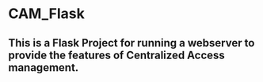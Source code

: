 # CAM_Flask


## This is a Flask Project for running a webserver to provide the features of Centralized Access management.
